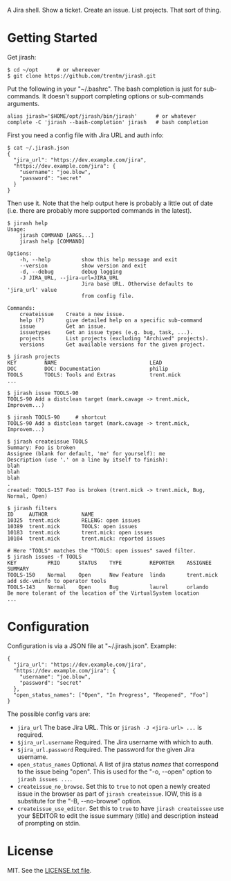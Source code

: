 A Jira shell. Show a ticket. Create an issue. List projects.
That sort of thing.

# Getting Started

Get jirash:

    $ cd ~/opt      # or whereever
    $ git clone https://github.com/trentm/jirash.git

Put the following in your "~/.bashrc". The bash completion is just for
sub-commands. It doesn't support completing options or sub-commands
arguments.

    alias jirash='$HOME/opt/jirash/bin/jirash'      # or whatever
    complete -C 'jirash --bash-completion' jirash   # bash completion

First you need a config file with Jira URL and auth info:

    $ cat ~/.jirash.json
    {
      "jira_url": "https://dev.example.com/jira",
      "https://dev.example.com/jira": {
        "username": "joe.blow",
        "password": "secret"
      }
    }

Then use it. Note that the help output here is probably a little out of
date (i.e. there are probably more supported commands in the latest).

    $ jirash help
    Usage:
        jirash COMMAND [ARGS...]
        jirash help [COMMAND]

    Options:
        -h, --help          show this help message and exit
        --version           show version and exit
        -d, --debug         debug logging
        -J JIRA_URL, --jira-url=JIRA_URL
                            Jira base URL. Otherwise defaults to 'jira_url' value
                            from config file.

    Commands:
        createissue    Create a new issue.
        help (?)       give detailed help on a specific sub-command
        issue          Get an issue.
        issuetypes     Get an issue types (e.g. bug, task, ...).
        projects       List projects (excluding "Archived" projects).
        versions       Get available versions for the given project.

    $ jirash projects
    KEY         NAME                              LEAD
    DOC         DOC: Documentation                philip
    TOOLS       TOOLS: Tools and Extras           trent.mick
    ...

    $ jirash issue TOOLS-90
    TOOLS-90 Add a distclean target (mark.cavage -> trent.mick, Improvem...)

    $ jirash TOOLS-90     # shortcut
    TOOLS-90 Add a distclean target (mark.cavage -> trent.mick, Improvem...)

    $ jirash createissue TOOLS
    Summary: Foo is broken
    Assignee (blank for default, 'me' for yourself): me
    Description (use '.' on a line by itself to finish):
    blah
    blah
    blah
    .
    created: TOOLS-157 Foo is broken (trent.mick -> trent.mick, Bug, Normal, Open)

    $ jirash filters
    ID     AUTHOR           NAME
    10325  trent.mick       RELENG: open issues
    10389  trent.mick       TOOLS: open issues
    10183  trent.mick       trent.mick: open issues
    10104  trent.mick       trent.mick: reported issues

    # Here "TOOLS" matches the "TOOLS: open issues" saved filter.
    $ jirash issues -f TOOLS
    KEY          PRIO      STATUS    TYPE         REPORTER    ASSIGNEE    SUMMARY
    TOOLS-150    Normal    Open      New Feature  linda       trent.mick  add sdc-vminfo to operator tools
    TOOLS-143    Normal    Open      Bug          laurel      orlando     Be more tolerant of the location of the VirtualSystem location
    ...


# Configuration

Configuration is via a JSON file at "~/.jirash.json". Example:

    {
      "jira_url": "https://dev.example.com/jira",
      "https://dev.example.com/jira": {
        "username": "joe.blow",
        "password": "secret"
      },
      "open_status_names": ["Open", "In Progress", "Reopened", "Foo"]
    }

The possible config vars are:

- `jira_url` The base Jira URL. This or `jirash -J <jira-url> ...` is required.
- `$jira_url.username` Required. The Jira username with which to auth.
- `$jira_url.password` Required. The password for the given Jira username.
- `open_status_names` Optional. A list of jira status *names* that correspond
  to the issue being "open". This is used for the "-o, --open" option to
  `jirash issues ...`.
- `createissue_no_browse`. Set this to `true` to not open a newly created issue
  in the browser as part of `jirash createissue`. IOW, this is a substitute for
  the "-B, --no-browse" option.
- `createissue_use_editor`. Set this to `true` to have `jirash createissue`
  use your $EDITOR to edit the issue summary (title) and description instead
  of prompting on stdin.


# License

MIT. See the [LICENSE.txt file](./LICENSE.txt).
